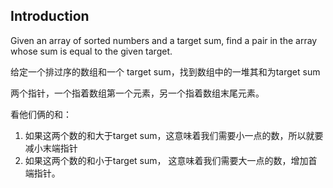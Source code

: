 ## Introduction



Given an array of sorted numbers and a target sum, find a pair in the array whose sum is equal to the given target.



给定一个排过序的数组和一个 target sum，找到数组中的一堆其和为target sum

两个指针，一个指着数组第一个元素，另一个指着数组末尾元素。

看他们俩的和：

1. 如果这两个数的和大于target sum，这意味着我们需要小一点的数，所以就要减小末端指针
2. 如果这两个数的和小于target sum， 这意味着我们需要大一点的数，增加首端指针。



